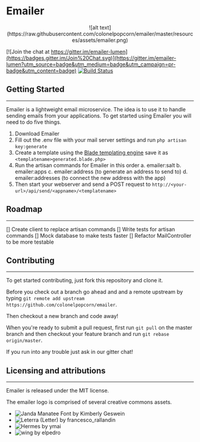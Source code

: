 # Emailer

<p align="center">![alt text](https://raw.githubusercontent.com/colonelpopcorn/emailer/master/resources/assets/emailer.png)</p>

[![Join the chat at https://gitter.im/emailer-lumen](https://badges.gitter.im/Join%20Chat.svg)](https://gitter.im/emailer-lumen?utm_source=badge&utm_medium=badge&utm_campaign=pr-badge&utm_content=badge)
[![Build Status](https://travis-ci.org/colonelpopcorn/emailer.svg?branch=master)](https://travis-ci.org/colonelpopcorn/emailer)
## Getting Started
----------------

Emailer is a lightweight email microservice. The idea is to use it to handle sending emails from your applications. To get started using Emailer you will need to do five things.

1. Download Emailer
2. Fill out the .env file with your mail server settings and run `php artisan key:generate`
3. Create a template using the [Blade templating engine](https://laravel.com/docs/5.6/blade) save it as `<templatename>generated.blade.php>`
4. Run the artisan commands for Emailer in this order
	a. emailer:salt
	b. emailer:apps
	c. emailer:address (to generate an address to send to)
	d. emailer:addresses (to connect the new address with the app)
5. Then start your webserver and send a POST request to `http://<your-url>/api/send/<appname>/<templatename>`

## Roadmap
----------------

[] Create client to replace artisan commands
[] Write tests for artisan commands
[] Mock database to make tests faster
[] Refactor MailController to be more testable

## Contributing
----------------

To get started contributing, just fork this repository and clone it.

Before you check out a branch go ahead and and a remote upstream by typing `git remote add upstream https://github.com/colonelpopcorn/emailer`.

Then checkout a new branch and code away!

When you're ready to submit a pull request, first run `git pull` on the master branch and then checkout your feature branch and run `git rebase origin/master`.

If you run into any trouble just ask in our gitter chat!

## Licensing and attributions
----------------

Emailer is released under the MIT license.

The emailer logo is comprised of several creative commons assets.

* ![Janda Manatee Font by Kimberly Geswein](http://www.fontspace.com/kimberly-geswein/janda-manatee)
* ![Leterra (Letter) by francesco_rallandin](https://openclipart.org/detail/31987/architetto-lettera)
* ![Hermes by ymai](https://openclipart.org/detail/194990/hermes)
* ![wing by elpedro](https://openclipart.org/detail/65851/wing)

